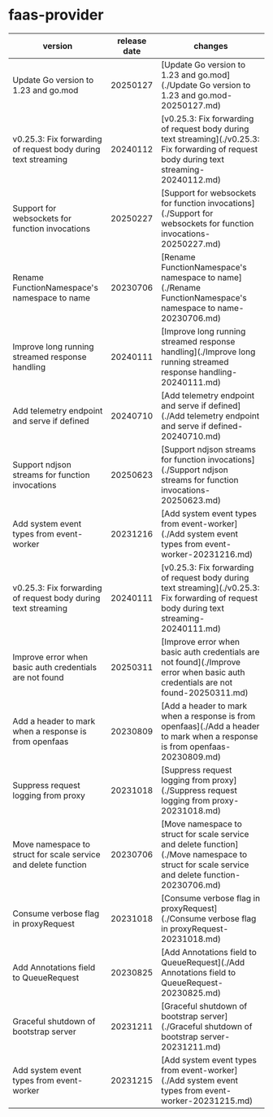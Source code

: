 # faas-provider	


|version|release date|changes|
|---|---|---|
|Update Go version to 1.23 and go.mod|20250127|[Update Go version to 1.23 and go.mod](./Update Go version to 1.23 and go.mod-20250127.md)|
|v0.25.3: Fix forwarding of request body during text streaming|20240112|[v0.25.3: Fix forwarding of request body during text streaming](./v0.25.3: Fix forwarding of request body during text streaming-20240112.md)|
|Support for websockets for function invocations|20250227|[Support for websockets for function invocations](./Support for websockets for function invocations-20250227.md)|
|Rename FunctionNamespace's namespace to name|20230706|[Rename FunctionNamespace's namespace to name](./Rename FunctionNamespace's namespace to name-20230706.md)|
|Improve long running streamed response handling|20240111|[Improve long running streamed response handling](./Improve long running streamed response handling-20240111.md)|
|Add telemetry endpoint and serve if defined|20240710|[Add telemetry endpoint and serve if defined](./Add telemetry endpoint and serve if defined-20240710.md)|
|Support ndjson streams for function invocations|20250623|[Support ndjson streams for function invocations](./Support ndjson streams for function invocations-20250623.md)|
|Add system event types from event-worker|20231216|[Add system event types from event-worker](./Add system event types from event-worker-20231216.md)|
|v0.25.3: Fix forwarding of request body during text streaming|20240111|[v0.25.3: Fix forwarding of request body during text streaming](./v0.25.3: Fix forwarding of request body during text streaming-20240111.md)|
|Improve error when basic auth credentials are not found|20250311|[Improve error when basic auth credentials are not found](./Improve error when basic auth credentials are not found-20250311.md)|
|Add a header to mark when a response is from openfaas|20230809|[Add a header to mark when a response is from openfaas](./Add a header to mark when a response is from openfaas-20230809.md)|
|Suppress request logging from proxy|20231018|[Suppress request logging from proxy](./Suppress request logging from proxy-20231018.md)|
|Move namespace to struct for scale service and delete function|20230706|[Move namespace to struct for scale service and delete function](./Move namespace to struct for scale service and delete function-20230706.md)|
|Consume verbose flag in proxyRequest|20231018|[Consume verbose flag in proxyRequest](./Consume verbose flag in proxyRequest-20231018.md)|
|Add Annotations field to QueueRequest|20230825|[Add Annotations field to QueueRequest](./Add Annotations field to QueueRequest-20230825.md)|
|Graceful shutdown of bootstrap server|20231211|[Graceful shutdown of bootstrap server](./Graceful shutdown of bootstrap server-20231211.md)|
|Add system event types from event-worker|20231215|[Add system event types from event-worker](./Add system event types from event-worker-20231215.md)|
